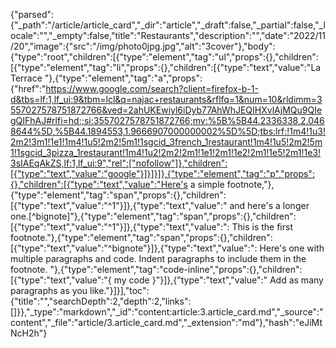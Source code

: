{"parsed":{"_path":"/article/article_card","_dir":"article","_draft":false,"_partial":false,"_locale":"","_empty":false,"title":"Restaurants","description":"","date":"2022/11/20","image":{"src":"/img/photo0jpg.jpg","alt":"3cover"},"body":{"type":"root","children":[{"type":"element","tag":"ul","props":{},"children":[{"type":"element","tag":"li","props":{},"children":[{"type":"text","value":"La Terrace "},{"type":"element","tag":"a","props":{"href":"https://www.google.com/search?client=firefox-b-1-d&tbs=lf:1,lf_ui:9&tbm=lcl&q=najac+restaurants&rflfq=1&num=10&rldimm=3557027578751872766&ved=2ahUKEwiyl6iDyb77AhWhJEQIHXvlAjMQu9QIegQIFhAJ#rlfi=hd:;si:3557027578751872766;mv:%5B%5B44.2336338,2.0468644%5D,%5B44.1894553,1.9666907000000002%5D%5D;tbs:lrf:!1m4!1u3!2m2!3m1!1e1!1m4!1u5!2m2!5m1!1sgcid_3french_1restaurant!1m4!1u5!2m2!5m1!1sgcid_3pizza_1restaurant!1m4!1u2!2m2!2m1!1e1!2m1!1e2!2m1!1e5!2m1!1e3!3sIAEqAkZS,lf:1,lf_ui:9","rel":["nofollow"]},"children":[{"type":"text","value":"google"}]}]}]},{"type":"element","tag":"p","props":{},"children":[{"type":"text","value":"Here's a simple footnote,"},{"type":"element","tag":"span","props":{},"children":[{"type":"text","value":"^1"}]},{"type":"text","value":" and here's a longer one.[^bignote]"},{"type":"element","tag":"span","props":{},"children":[{"type":"text","value":"^1"}]},{"type":"text","value":": This is the first footnote."},{"type":"element","tag":"span","props":{},"children":[{"type":"text","value":"^bignote"}]},{"type":"text","value":": Here's one with multiple paragraphs and code.    Indent paragraphs to include them in the footnote.    "},{"type":"element","tag":"code-inline","props":{},"children":[{"type":"text","value":"{ my code }"}]},{"type":"text","value":"    Add as many paragraphs as you like."}]}],"toc":{"title":"","searchDepth":2,"depth":2,"links":[]}},"_type":"markdown","_id":"content:article:3.article_card.md","_source":"content","_file":"article/3.article_card.md","_extension":"md"},"hash":"eJiMtNcH2h"}